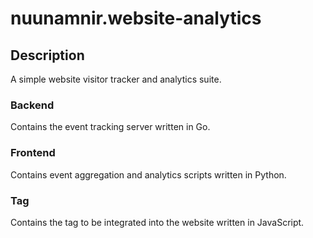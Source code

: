 # nuunamnir.website-analytics
## Description
A simple website visitor tracker and analytics suite.
### Backend
Contains the event tracking server written in Go.
### Frontend
Contains event aggregation and analytics scripts written in Python.
### Tag
Contains the tag to be integrated into the website written in JavaScript.
